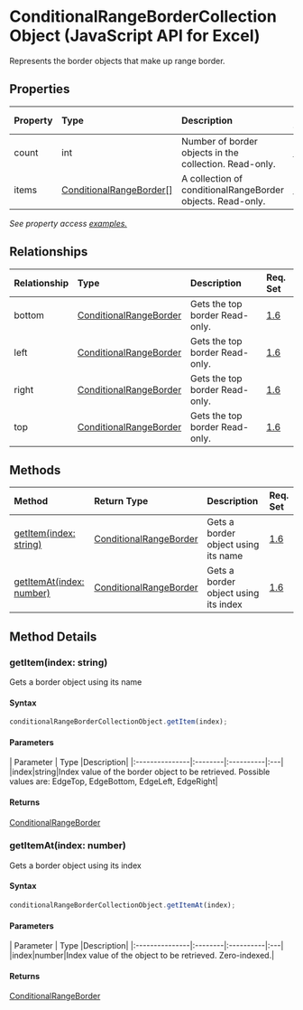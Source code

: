 # ConditionalRangeBorderCollection Object (JavaScript API for Excel)

Represents the border objects that make up range border.

## Properties

| Property	   | Type	|Description| Req. Set|
|:---------------|:--------|:----------|:----|
|count|int|Number of border objects in the collection. Read-only.|[1.6](../requirement-sets/excel-api-requirement-sets.md)|
|items|[ConditionalRangeBorder[]](conditionalrangeborder.md)|A collection of conditionalRangeBorder objects. Read-only.|[1.6](../requirement-sets/excel-api-requirement-sets.md)|

_See property access [examples.](#property-access-examples)_

## Relationships
| Relationship | Type	|Description| Req. Set|
|:---------------|:--------|:----------|:----|
|bottom|[ConditionalRangeBorder](conditionalrangeborder.md)|Gets the top border Read-only.|[1.6](../requirement-sets/excel-api-requirement-sets.md)|
|left|[ConditionalRangeBorder](conditionalrangeborder.md)|Gets the top border Read-only.|[1.6](../requirement-sets/excel-api-requirement-sets.md)|
|right|[ConditionalRangeBorder](conditionalrangeborder.md)|Gets the top border Read-only.|[1.6](../requirement-sets/excel-api-requirement-sets.md)|
|top|[ConditionalRangeBorder](conditionalrangeborder.md)|Gets the top border Read-only.|[1.6](../requirement-sets/excel-api-requirement-sets.md)|

## Methods

| Method		   | Return Type	|Description| Req. Set|
|:---------------|:--------|:----------|:----|
|[getItem(index: string)](#getitemindex-string)|[ConditionalRangeBorder](conditionalrangeborder.md)|Gets a border object using its name|[1.6](../requirement-sets/excel-api-requirement-sets.md)|
|[getItemAt(index: number)](#getitematindex-number)|[ConditionalRangeBorder](conditionalrangeborder.md)|Gets a border object using its index|[1.6](../requirement-sets/excel-api-requirement-sets.md)|

## Method Details


### getItem(index: string)
Gets a border object using its name

#### Syntax
```js
conditionalRangeBorderCollectionObject.getItem(index);
```

#### Parameters
| Parameter	   | Type	|Description|
|:---------------|:--------|:----------|:---|
|index|string|Index value of the border object to be retrieved.  Possible values are: EdgeTop, EdgeBottom, EdgeLeft, EdgeRight|

#### Returns
[ConditionalRangeBorder](conditionalrangeborder.md)

### getItemAt(index: number)
Gets a border object using its index

#### Syntax
```js
conditionalRangeBorderCollectionObject.getItemAt(index);
```

#### Parameters
| Parameter	   | Type	|Description|
|:---------------|:--------|:----------|:---|
|index|number|Index value of the object to be retrieved. Zero-indexed.|

#### Returns
[ConditionalRangeBorder](conditionalrangeborder.md)
